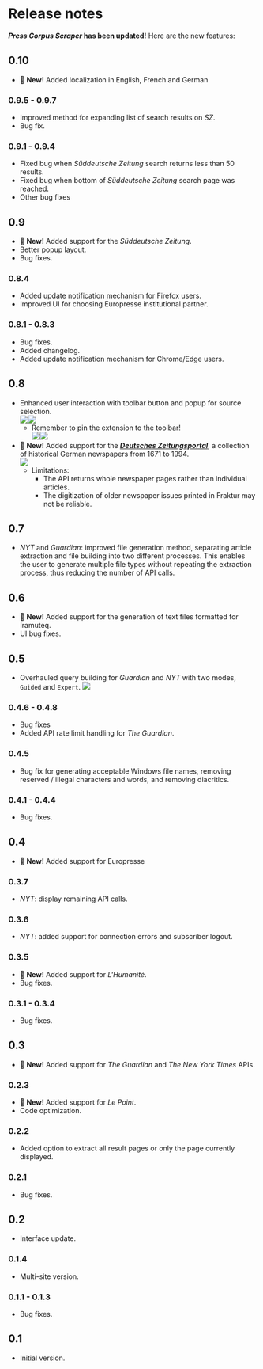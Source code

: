 # Release notes

**_Press Corpus Scraper_ has been updated!** Here are the new features:

## 0.10

-   📣 **New!** Added localization in English, French and German

### 0.9.5 - 0.9.7

-   Improved method for expanding list of search results on _SZ_.
-   Bug fix.

### 0.9.1 - 0.9.4

-   Fixed bug when _Süddeutsche Zeitung_ search returns less than 50 results.
-   Fixed bug when bottom of _Süddeutsche Zeitung_ search page was reached.
-   Other bug fixes

## 0.9

-   📣 **New!** Added support for the _Süddeutsche Zeitung_.
-   Better popup layout.
-   Bug fixes.

### 0.8.4

-   Added update notification mechanism for Firefox users.
-   Improved UI for choosing Europresse institutional partner.

### 0.8.1 - 0.8.3

-   Bug fixes.
-   Added changelog.
-   Added update notification mechanism for Chrome/Edge users.

## 0.8

-   Enhanced user interaction with toolbar button and popup for source selection.  
    <img src="images/pcs-popup.png" style="display: inline"/><img src="images/pcs-popup-europresse.png" style="display: inline"/>
    -   Remember to pin the extension to the toolbar!  
        <img src="images/pin-firefox.png" style="display: inline"/><img src="images/pin-chrome.png" style="display: inline"/>
-   📣 **New!** Added support for the [**_Deutsches Zeitungsportal_**](https://www.deutsche-digitale-bibliothek.de/newspaper?lang=en), a collection of historical German newspapers from 1671 to 1994.  
    <img src="images/dzp.png"/>
    -   Limitations:
        -   The API returns whole newspaper pages rather than individual articles.
        -   The digitization of older newspaper issues printed in Fraktur may not be reliable.

## 0.7

-   _NYT_ and _Guardian_: improved file generation method, separating article extraction and file building into two different processes. This enables the user to generate multiple file types without repeating the extraction process, thus reducing the number of API calls.

## 0.6

-   📣 **New!** Added support for the generation of text files formatted for Iramuteq.
-   UI bug fixes.

## 0.5

-   Overhauled query building for _Guardian_ and _NYT_ with two modes, `Guided` and `Expert`.
    <img src="images/guardian.png"/>

### 0.4.6 - 0.4.8

-   Bug fixes
-   Added API rate limit handling for _The Guardian_.

### 0.4.5

-   Bug fix for generating acceptable Windows file names, removing reserved / illegal characters and words, and removing diacritics.

### 0.4.1 - 0.4.4

-   Bug fixes.

## 0.4

-   📣 **New!** Added support for Europresse

### 0.3.7

-   _NYT_: display remaining API calls.

### 0.3.6

-   _NYT_: added support for connection errors and subscriber logout.

### 0.3.5

-   📣 **New!** Added support for _L'Humanité_.
-   Bug fixes.

### 0.3.1 - 0.3.4

-   Bug fixes.

## 0.3

-   📣 **New!** Added support for _The Guardian_ and _The New York Times_ APIs.

### 0.2.3

-   📣 **New!** Added support for _Le Point_.
-   Code optimization.

### 0.2.2

-   Added option to extract all result pages or only the page currently displayed.

### 0.2.1

-   Bug fixes.

## 0.2

-   Interface update.

### 0.1.4

-   Multi-site version.

### 0.1.1 - 0.1.3

-   Bug fixes.

## 0.1

-   Initial version.
